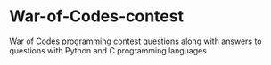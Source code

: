 # War-of-Codes-contest
War of Codes programming contest questions along with answers to questions with Python and C programming languages
